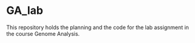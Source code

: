 # GA_lab
This repository holds the planning and the code for the lab assignment in the course Genome Analysis. 
